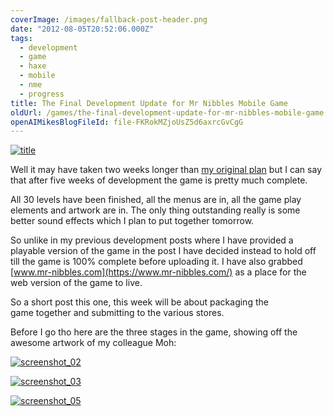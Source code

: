 ```yaml
---
coverImage: /images/fallback-post-header.png
date: "2012-08-05T20:52:06.000Z"
tags:
  - development
  - game
  - haxe
  - mobile
  - nme
  - progress
title: The Final Development Update for Mr Nibbles Mobile Game
oldUrl: /games/the-final-development-update-for-mr-nibbles-mobile-game
openAIMikesBlogFileId: file-FKRokMZjoUsZ5d6axrcGvCgG
---
```


[![](https://www.mikecann.blog/wp-content/uploads/2012/08/title.png "title")](https://www.mikecann.blog/wp-content/uploads/2012/08/title.png)

Well it may have taken two weeks longer than [my original plan](/posts/lets-make-a-mobile-game-in-3-weeks-with-haxe-nme/) but I can say that after five weeks of development the game is pretty much complete.

<!-- more -->

All 30 levels have been finished, all the menus are in, all the game play elements and artwork are in. The only thing outstanding really is some better sound effects which I plan to put together tomorrow.

So unlike in my previous development posts where I have provided a playable version of the game in the post I have decided instead to hold off till the game is 100% complete before uploading it. I have also grabbed [www.mr-nibbles.com](https://www.mr-nibbles.com/) as a place for the web version of the game to live.

So a short post this one, this week will be about packaging the game together and submitting to the various stores.

Before I go tho here are the three stages in the game, showing off the awesome artwork of my colleague Moh:

[![](https://www.mikecann.blog/wp-content/uploads/2012/08/screenshot_021.gif "screenshot_02")](https://www.mikecann.blog/wp-content/uploads/2012/08/screenshot_021.gif)

[![](https://www.mikecann.blog/wp-content/uploads/2012/08/screenshot_031.gif "screenshot_03")](https://www.mikecann.blog/wp-content/uploads/2012/08/screenshot_031.gif)

[![](https://www.mikecann.blog/wp-content/uploads/2012/08/screenshot_051.jpg "screenshot_05")](https://www.mikecann.blog/wp-content/uploads/2012/08/screenshot_051.jpg)
